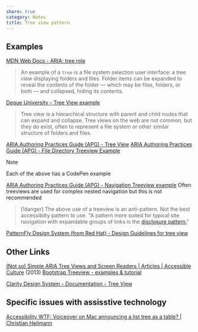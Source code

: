 ```yaml
---
share: true
category: Notes
title: Tree view pattern
---
```


## Examples
[MDN Web Docs - ARIA: tree role](https://developer.mozilla.org/en-US/docs/Web/Accessibility/ARIA/Roles/tree_role) 
> An example of a `tree` is a file system selection user interface: a tree view displaying folders and files. Folder items can be expanded to reveal the contents of the folder — which may be files, folders, or both — and collapsed, hiding its contents.


[Deque University - Tree View example](https://dequeuniversity.com/library/aria/tree-view)
> Tree view is a hierarchical structure with parent and child nodes that can expand and collapse. Tree views on the web are not common, but they do exist, often to represent a file system or other similar structure of folders and files.


[ARIA Authoring Practices Guide (APG) - Tree View](https://www.w3.org/WAI/ARIA/apg/patterns/treeview/)
[ARIA Authoring Practices Guide (APG) - File Directory Treeview Example](https://www.w3.org/WAI/ARIA/apg/example-index/treeview/treeview-1/treeview-1b.html)
> [!note]
> Each of the above has a CodePen example
 
[ARIA Authoring Practices Guide (APG) - Navigation Treeview example](https://www.w3.org/WAI/ARIA/apg/example-index/treeview/treeview-navigation)
Often treeviews are used for complex nested navigation but this is not recommended
> [!danger]
> The above use of a treeview is an anti-pattern. Not the best accessibilty pattern to use. 
> "A pattern more suited for typical site navigation with expandable groups of links is the [disclosure pattern.](https://www.w3.org/WAI/ARIA/apg/patterns/disclosure/)"

[PatternFly Design System (from Red Hat) - Design Guidelines for tree view](https://www.patternfly.org/2021.16/components/tree-view/design-guidelines)

## Other Links
[(Not so) Simple ARIA Tree Views and Screen Readers | Articles | Accessible Culture](http://accessibleculture.org/articles/2013/02/not-so-simple-aria-tree-views-and-screen-readers/) (2013)
[Bootstrap Treeview - examples & tutorial](https://mdbootstrap.com/docs/standard/plugins/tree-view/) 

[Clarity Design System - Documentation - Tree View](https://clarity.design/documentation/tree-view#checkbox-tree)

## Specific issues with assisstive technology

[Accessibility WTF: Voiceover on Mac announcing a list tree as a table? | Christian Heilmann](https://christianheilmann.com/2021/07/28/accessibility-wtf-voiceover-on-mac-announcing-a-list-tree-as-a-table/)
